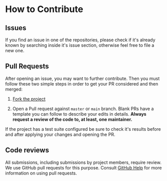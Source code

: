 # How to Contribute

## Issues

If you find an issue in one of the repositories, please check if it's already known by searching inside it's issue section, otherwise feel free to file a new one.

## Pull Requests

After opening an issue, you may want to further contribute.
Then you must follow these two simple steps in order to get your PR considered and then merged:

1. [Fork the project](https://help.github.com/articles/creating-a-pull-request-from-a-fork/)

2. Open a Pull request against `master` or `main` branch.
   Blank PRs have a template you can follow to describe your edits in details.
   **Always request a review of the code to, at least, one maintainer.**

If the project has a test suite configured be sure to check it's results before and after applying your changes and opening the PR.

## Code reviews

All submissions, including submissions by project members, require review. We
use GitHub pull requests for this purpose. Consult
[GitHub Help](https://help.github.com/articles/about-pull-requests/) for more
information on using pull requests.
